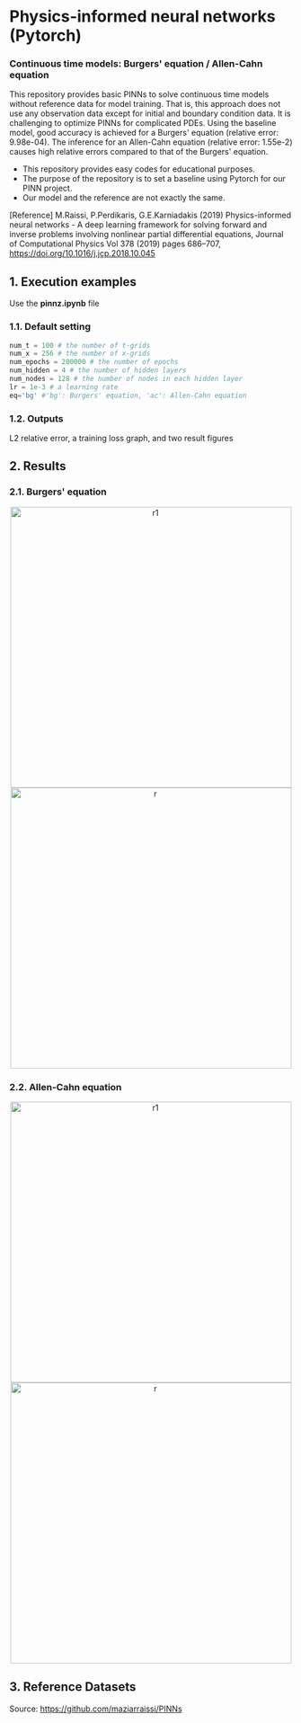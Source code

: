 # Physics-informed neural networks (Pytorch)
### Continuous time models: Burgers' equation / Allen-Cahn equation
This repository provides basic PINNs to solve continuous time models without reference data for model training. That is, this approach does not use any observation data except for initial and boundary condition data. It is challenging to optimize PINNs for complicated PDEs. Using the baseline model, good accuracy is achieved for a Burgers' equation (relative error: 9.98e-04). The inference for an Allen-Cahn equation (relative error: 1.55e-2) causes high relative errors compared to that of the Burgers' equation.

* This repository provides easy codes for educational purposes.
* The purpose of the repository is to set a baseline using Pytorch for our PINN project.
* Our model and the reference are not exactly the same.

[Reference] M.Raissi, P.Perdikaris, G.E.Karniadakis (2019) Physics-informed neural networks - A deep learning framework for solving forward and inverse problems involving nonlinear partial differential equations, Journal of Computational Physics Vol 378 (2019) pages 686–707, https://doi.org/10.1016/j.jcp.2018.10.045

## 1. Execution examples
Use the **pinnz.ipynb** file

### 1.1. Default setting
```python
num_t = 100 # the number of t-grids
num_x = 256 # the number of x-grids
num_epochs = 200000 # the number of epochs
num_hidden = 4 # the number of hidden layers
num_nodes = 128 # the number of nodes in each hidden layer
lr = 1e-3 # a learning rate 
eq='bg' #'bg': Burgers' equation, 'ac': Allen-Cahn equation
```
### 1.2. Outputs
L2 relative error, a training loss graph, and two result figures

## 2. Results
### 2.1. Burgers' equation
<p align="center">
<img width="500" alt="r1" src="https://user-images.githubusercontent.com/52735725/172101128-a5aedd20-a871-42ef-b748-9cae98fc1ab0.png">
<img width="500" alt="r" src="https://user-images.githubusercontent.com/52735725/164943040-a356729e-795e-42ed-b37a-9abf6fa8bb46.png">
</p>

### 2.2. Allen-Cahn equation
<p align="center">
<img width="500" alt="r1" src="https://user-images.githubusercontent.com/52735725/172295341-3a57246b-75d5-49aa-a553-70aea9be8df3.png">
<img width="500" alt="r" src="https://user-images.githubusercontent.com/52735725/172295382-e49def99-b90a-45ba-9af8-dfb93d7fbe99.png">
</p>

## 3. Reference Datasets
Source: https://github.com/maziarraissi/PINNs




